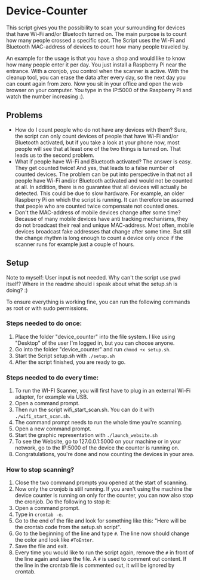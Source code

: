# Device-Counter
This script gives you the possibility to scan your surrounding for devices that have Wi-Fi and/or Bluetooth turned on. The main purpose is to count how many people crossed a specific spot. The Script uses the Wi-Fi and Bluetooth MAC-address of devices to count how many people traveled by.

An example for the usage is that you have a shop and would like to know how many people enter it per day. You just install a Raspberry Pi near the entrance. With a cronjob, you control when the scanner is active. With the cleanup tool, you can erase the data after every day, so the next day you can count again from zero.
Now you sit in your office and open the web browser on your computer. You type in the IP:5000 of the Raspberry Pi and watch the number increasing :).

## Problems
* How do I count people who do not have any devices with them? Sure, the script can only count devices of people that have Wi-Fi and/or Bluetooth activated, but if you take a look at your phone now, most people will see that at least one of the two things is turned on. That leads us to the second problem. 
* What if people have Wi-Fi and Bluetooth activated? The answer is easy. They get counted twice! And yes, that leads to a false number of counted devices. The problem can be put into perspective in that not all people have Wi-Fi and/or Bluetooth activated and would not be counted at all. In addition, there is no guarantee that all devices will actually be detected. This could be due to slow hardware. For example, an older Raspberry Pi on which the script is running. It can therefore be assumed that people who are counted twice compensate not counted ones.
* Don't the MAC-address of mobile devices change after some time? Because of many mobile devices have anti tracking mechanisms, they do not broadcast their real and unique MAC-address. Most often, mobile devices broadcast fake addresses that change after some time. But still the change rhythm is long enough to count a device only once if the scanner runs for example just a couple of hours.

## Setup
Note to myself: User input is not needed. Why can't the script use pwd itself? Where in the readme should i speak about what the setup.sh is doing? :)

To ensure everything is working fine, you can run the following commands as root or with sudo permissions.
### Steps needed to do once:
1) Place the folder "device_counter" into the file system. I like using "Desktop" of the user I'm logged in, but you can choose anyone.
2) Go into the folder "device_counter" and run `chmod +x setup.sh`.
3) Start the Script setup.sh with `./setup.sh`
4) After the script finished, you are ready to go.

### Steps needed to do every time:
1) To run the WI-FI Scanner, you will first have to plug in an external Wi-Fi adapter, for example via USB.
2) Open a command prompt.
3) Then run the script wifi_start_scan.sh. You can do it with `./wifi_start_scan.sh`.
4) The command prompt needs to run the whole time you're scanning.
5) Open a new command prompt.
6) Start the graphic representation with `./launch_website.sh`
7) To see the Website, go to 127.0.0.1:5000 on your machine or in your network, go to the IP:5000 of the device the counter is running on.
8) Congratulations, you're done and now counting the devices in your area.

### How to stop scanning?
1) Close the two command prompts you opened at the start of scanning.
2) Now only the cronjob is still running. If you aren't using the machine the device counter is running on only for the counter, you can now also stop the cronjob. Do the following to stop it:
3) Open a command prompt.
4) Type in `crontab -e`.
5) Go to the end of the file and look for something like this: "Here will be the crontab code from the setup.sh script".
6) Go to the beginning of the line and type `#`. The line now should change the color and look like `#ToEnter`.
7) Save the file and exit.
8) Every time you would like to run the script again, remove the `#` in front of the line again and save the file. A `#` is used to comment out content. If the line in the crontab file is commented out, it will be ignored by crontab.

